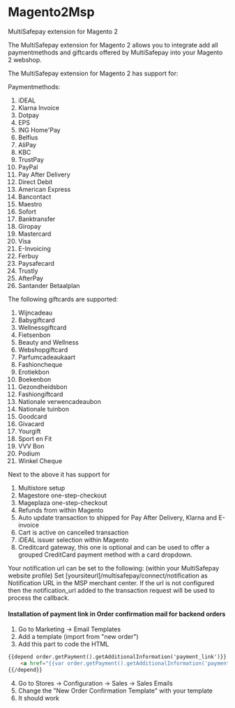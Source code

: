 # Magento2Msp
MultiSafepay extension for Magento 2

The MultiSafepay extension for Magento 2 allows you to integrate add all paymentmethods and giftcards offered by MultiSafepay into your Magento 2 webshop.

The MultiSafepay extension for Magento 2 has support for:

Paymentmethods:
1. iDEAL
2. Klarna Invoice
3. Dotpay
4. EPS
5. ING Home'Pay
6. Belfius
7. AliPay
8. KBC
9. TrustPay
10. PayPal
11. Pay After Delivery
12. Direct Debit
13. American Express
14. Bancontact
15. Maestro
16. Sofort
17. Banktransfer
18. Giropay
19. Mastercard
20. Visa
21. E-Invoicing
22. Ferbuy
23. Paysafecard
24. Trustly
25. AfterPay
26. Santander Betaalplan

The following giftcards are supported:
1. Wijncadeau
2. Babygiftcard
3. Wellnessgiftcard
4. Fietsenbon
5. Beauty and Wellness
6. Webshopgiftcard
7. Parfumcadeaukaart
8. Fashioncheque
9. Erotiekbon
10. Boekenbon
11. Gezondheidsbon
12. Fashiongiftcard
13. Nationale verwencadeaubon
14. Nationale tuinbon
15. Goodcard
16. Givacard
17. Yourgift
18. Sport en Fit
19. VVV Bon
20. Podium
21. Winkel Cheque

Next to the above it has support for
1. Multistore setup
2. Magestore one-step-checkout
3. Mageplaza one-step-checkout
4. Refunds from within Magento 
5. Auto update transaction to shipped for Pay After Delivery, Klarna and E-invoice
6. Cart is active on cancelled transaction
7. iDEAL issuer selection within Magento
8. Creditcard gateway, this one is optional and can be used to offer a grouped CreditCard payment method with a card dropdown.
 
Your notification url can be set to the following: (within your MultiSafepay website profile)
Set [yoursiteurl]/multisafepay/connect/notification as Notification URL in the MSP merchant center.
If the url is not configured then the notification_url added to the transaction request will be used to process the callback.


#### Installation of payment link in Order confirmation mail for backend orders

1. Go to Marketing -> Email Templates
2. Add a template (import from "new order")
3. Add this part to code the HTML
````html
{{depend order.getPayment().getAdditionalInformation('payment_link')}}
    <a href="{{var order.getPayment().getAdditionalInformation('payment_link')}}">Pay now with {{var order.getPayment().getAdditionalInformation('method_title')}}</a>
{{/depend}}
````
4. Go to Stores -> Configuration -> Sales -> Sales Emails
5. Change the "New Order Confirmation Template" with your template
6. It should work
